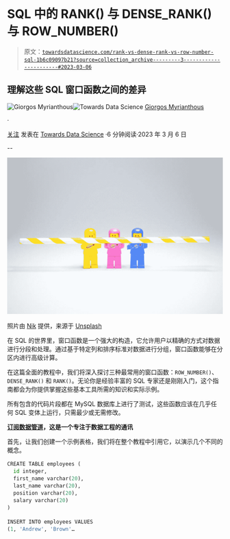# SQL 中的 RANK() 与 DENSE_RANK() 与 ROW_NUMBER()

> 原文：[`towardsdatascience.com/rank-vs-dense-rank-vs-row-number-sql-1b6c09097b21?source=collection_archive---------3-----------------------#2023-03-06`](https://towardsdatascience.com/rank-vs-dense-rank-vs-row-number-sql-1b6c09097b21?source=collection_archive---------3-----------------------#2023-03-06)

## 理解这些 SQL 窗口函数之间的差异

[](https://gmyrianthous.medium.com/?source=post_page-----1b6c09097b21--------------------------------)![Giorgos Myrianthous](https://gmyrianthous.medium.com/?source=post_page-----1b6c09097b21--------------------------------)[](https://towardsdatascience.com/?source=post_page-----1b6c09097b21--------------------------------)![Towards Data Science](https://towardsdatascience.com/?source=post_page-----1b6c09097b21--------------------------------) [Giorgos Myrianthous](https://gmyrianthous.medium.com/?source=post_page-----1b6c09097b21--------------------------------)

·

[关注](https://medium.com/m/signin?actionUrl=https%3A%2F%2Fmedium.com%2F_%2Fsubscribe%2Fuser%2F76c21e75463a&operation=register&redirect=https%3A%2F%2Ftowardsdatascience.com%2Frank-vs-dense-rank-vs-row-number-sql-1b6c09097b21&user=Giorgos+Myrianthous&userId=76c21e75463a&source=post_page-76c21e75463a----1b6c09097b21---------------------post_header-----------) 发表在 [Towards Data Science](https://towardsdatascience.com/?source=post_page-----1b6c09097b21--------------------------------) ·6 分钟阅读·2023 年 3 月 6 日[](https://medium.com/m/signin?actionUrl=https%3A%2F%2Fmedium.com%2F_%2Fvote%2Ftowards-data-science%2F1b6c09097b21&operation=register&redirect=https%3A%2F%2Ftowardsdatascience.com%2Frank-vs-dense-rank-vs-row-number-sql-1b6c09097b21&user=Giorgos+Myrianthous&userId=76c21e75463a&source=-----1b6c09097b21---------------------clap_footer-----------)

--

[](https://medium.com/m/signin?actionUrl=https%3A%2F%2Fmedium.com%2F_%2Fbookmark%2Fp%2F1b6c09097b21&operation=register&redirect=https%3A%2F%2Ftowardsdatascience.com%2Frank-vs-dense-rank-vs-row-number-sql-1b6c09097b21&source=-----1b6c09097b21---------------------bookmark_footer-----------)![](img/14a0fd288583774a244801d6caf38161.png)

照片由 [Nik](https://unsplash.com/@helloimnik?utm_source=unsplash&utm_medium=referral&utm_content=creditCopyText) 提供，来源于 [Unsplash](https://unsplash.com/photos/UNCQklgSUd4?utm_source=unsplash&utm_medium=referral&utm_content=creditCopyText)

在 SQL 的世界里，窗口函数是一个强大的构造，它允许用户以精确的方式对数据进行分段和处理。通过基于特定列和排序标准对数据进行分组，窗口函数能够在分区内进行高级计算。

在这篇全面的教程中，我们将深入探讨三种最常用的窗口函数：`ROW_NUMBER()`、`DENSE_RANK()` 和 `RANK()`。无论你是经验丰富的 SQL 专家还是刚刚入门，这个指南都会为你提供掌握这些基本工具所需的知识和实际示例。

所有包含的代码片段都在 MySQL 数据库上进行了测试，这些函数应该在几乎任何 SQL 变体上运行，只需最少或无需修改。

[**订阅数据管道**](https://thedatapipeline.substack.com/welcome)**，这是一个专注于数据工程的通讯**

首先，让我们创建一个示例表格，我们将在整个教程中引用它，以演示几个不同的概念。

```py
CREATE TABLE employees (
  id integer,
  first_name varchar(20),
  last_name varchar(20),
  position varchar(20),
  salary varchar(20)
)

INSERT INTO employees VALUES 
(1, 'Andrew', 'Brown'…
```

